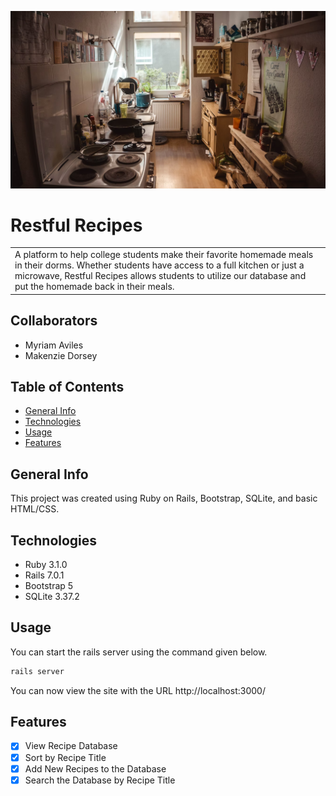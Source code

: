 ![Come Cook With Us!](https://github.com/myrum/rose-hack-2022/blob/main/app/assets/images/header%20background.png)

# Restful Recipes
<table>
<tr>
<td>
A platform to help college students make their favorite homemade meals in their dorms. Whether students have access to a full kitchen or just a microwave, Restful Recipes allows students to utilize our database and put the homemade back in their meals.
</td>
</tr>
</table>

## Collaborators
- Myriam Aviles
- Makenzie Dorsey


## Table of Contents
* [General Info](#general-info)
* [Technologies](#technologies)
* [Usage](#usage)
* [Features](#features)

## General Info

This project was created using Ruby on Rails, Bootstrap, SQLite, and basic HTML/CSS.

## Technologies

- Ruby 3.1.0
- Rails 7.0.1
- Bootstrap 5
- SQLite 3.37.2

## Usage
You can start the rails server using the command given below.

```ruby
rails server
```

You can now view the site with the URL http://localhost:3000/

## Features

- [x] View Recipe Database
- [x] Sort by Recipe Title
- [x] Add New Recipes to the Database
- [x] Search the Database by Recipe Title

<!-- #### 1. Viewing and Sorting Recipes
Within the table, the user has the option to sort the recipes in alphabetical order, by difficulty level, or by the amount of time it takes to complete.

The 'See More' section of the table allows the user to see the recipe instructions of their chosen meal.

#### 2. Adding New Recipes
New recipes are able to be added to the database when all the fields have been filled out and validated. The user will be redirected back to the homepage when the recipe is submitted. -->

<!-- ## License -->
